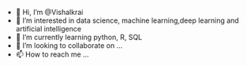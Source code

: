 - 👋 Hi, I’m @Vishalkrai
- 👀 I’m interested in data science, machine learning,deep learning and artificial intelligence
- 🌱 I’m currently learning python, R, SQL
- 💞️ I’m looking to collaborate on ...
- 📫 How to reach me ...

<!---
Vishalkrai/Vishalkrai is a ✨ special ✨ repository because its `README.md` (this file) appears on your GitHub profile.
You can click the Preview link to take a look at your changes.
--->
